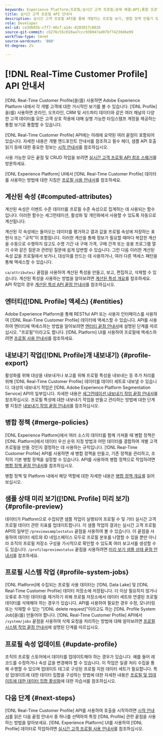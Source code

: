 ```yaml
---
keywords: Experience Platform;프로필;실시간 고객 프로필;문제 해결;API;통합 프로필;통합 프로필;통합;프로필;rtcp;프로필 활성화;프로필 활성화
title: 실시간 고객 프로필 API 안내서
description: 실시간 고객 프로필 API를 통해 개발자는 프로필 보기, 병합 정책 만들기 및 업데이트, 프로필 데이터 내보내기 또는 샘플, 더 이상 필요하지 않거나 오류로 추가된 프로필 데이터 삭제 등을 포함하여 프로필 데이터를 탐색하고 작업할 수 있습니다. 이 안내서를 따라 API를 사용하여 주요 작업을 수행하는 방법에 대해 알아보십시오.
role: Developer
exl-id: ce39b95b-cff7-46cf-a14c-8203017c8826
source-git-commit: cb276c55c010aa7ccc936947ad87bf74239d6e99
workflow-type: tm+mt
source-wordcount: '860'
ht-degree: 2%

---
```


# [!DNL Real-Time Customer Profile] API 안내서

[!DNL Real-Time Customer Profile]을(를) 사용하면 Adobe Experience Platform 내에서 각 개별 고객에 대한 거시적인 보기를 볼 수 있습니다. [!DNL Profile]을(를) 사용하면 온라인, 오프라인, CRM 및 서드파티 데이터와 같은 여러 채널의 다양한 고객 데이터를 모든 고객 상호 작용에 대해 실행 가능한 타임스탬프 계정을 제공하는 통합 보기로 통합할 수 있습니다.

[!DNL Real-Time Customer Profile] API에는 아래에 요약된 여러 끝점이 포함되어 있습니다. 자세한 내용은 개별 엔드포인트 안내서를 참조하고 필수 헤더, 샘플 API 호출 읽기 등에 대한 중요한 정보는 [시작 안내서](getting-started.md)를 참조하십시오.

사용 가능한 모든 끝점 및 CRUD 작업을 보려면 [실시간 고객 프로필 API 참조 스웨거](https://www.adobe.com/go/profile-apis-en)를 방문하세요.

[!DNL Experience Platform] UI에서 [!DNL Real-Time Customer Profile] 데이터를 사용하는 방법에 대한 지침은 [프로필 사용 안내서](../ui/user-guide.md)를 참조하세요.

## 계산된 속성 {#computed-attributes}

계산된 속성은 이벤트 수준 데이터를 프로필 수준 속성으로 집계하는 데 사용되는 함수입니다. 이러한 함수는 세그먼테이션, 활성화 및 개인화에서 사용할 수 있도록 자동으로 계산됩니다.

계산된 각 속성에는 들어오는 데이터를 평가하고 결과 값을 프로필 속성에 저장하는 표현식 또는 &quot;규칙&quot;이 포함됩니다. 이러한 계산을 통해 정보가 필요할 때마다 복잡한 계산을 수동으로 수행하지 않고도 수명 기간 내 구매 가격, 구매 간격 또는 응용 프로그램 열기 수와 같은 질문과 관련된 질문에 쉽게 답변할 수 있습니다. 그런 다음 이러한 계산된 속성 값을 프로필에서 보거나, 대상자를 만드는 데 사용하거나, 여러 다른 액세스 패턴을 통해 액세스할 수 있습니다.

`ca/attributes/` 끝점을 사용하여 계산된 특성을 만들고, 보고, 편집하고, 삭제할 수 있습니다. 계산된 특성을 사용하는 방법을 알아보려면 [계산된 특성 개요](../computed-attributes/overview.md)를 참조하세요. API 작업의 경우 [계산된 특성 API 끝점 안내서](../computed-attributes/api.md)를 참조하십시오.

## 엔터티([!DNL Profile] 액세스) {#entities}

Adobe Experience Platform을 통해 RESTful API 또는 사용자 인터페이스를 사용하여 [!DNL Real-Time Customer Profile] 데이터에 액세스할 수 있습니다. API를 사용하여 엔터티에 액세스하는 방법을 알아보려면 [엔터티 끝점 안내서](entities.md)에 설명된 단계를 따르십시오. &quot;프로필&quot;이라고도 합니다. [!DNL Platform] UI를 사용하여 프로필에 액세스하려면 [프로필 사용 안내서](../ui/user-guide.md)를 참조하세요.

## 내보내기 작업([!DNL Profile]개 내보내기) {#profile-export}

활성화를 위해 대상을 내보내거나 보고를 위해 프로필 특성을 내보내는 등 추가 처리를 위해 [!DNL Real-Time Customer Profile] 데이터를 데이터 세트로 내보낼 수 있습니다. 대상의 내보내기 작업은 [!DNL Adobe Experience Platform Segmentation Service] API의 일부입니다. 자세한 내용은 [세그먼테이션 내보내기 작업 끝점 안내서](../../profile/api/export-jobs.md)를 참조하십시오. 프로필 특성에 대한 내보내기 작업을 만들고 관리하는 방법에 대한 단계별 지침은 [내보내기 작업 끝점 안내서](export-jobs.md)를 참조하십시오.

## 병합 정책 {#merge-policies}

[!DNL Experience Platform]에서 여러 소스의 데이터를 함께 가져올 때 병합 정책은 [!DNL Platform]에서 데이터 우선 순위 지정 방법과 어떤 데이터를 결합하여 개별 고객 프로필을 만들 것인지 결정하는 데 사용하는 규칙입니다. [!DNL Real-Time Customer Profile] API를 사용하면 새 병합 정책을 만들고, 기존 정책을 관리하고, 조직의 기본 병합 정책을 설정할 수 있습니다. API를 사용하여 병합 정책으로 작업하려면 [병합 정책 끝점 안내서](merge-policies.md)를 참조하십시오.

병합 정책 및 Platform 내에서 해당 역할에 대한 자세한 내용은 [병합 정책 개요](../merge-policies/overview.md)를 읽어 보십시오.

## 샘플 상태 미리 보기([!DNL Profile] 미리 보기) {#profile-preview}

데이터가 Platform으로 수집되면 샘플 작업이 실행되어 프로필 수 및 기타 실시간 고객 프로필 데이터 관련 지표를 업데이트합니다. 이 샘플 작업의 결과는 실시간 고객 프로필 API의 일부인 `/previewsamplestatus` 끝점을 사용하여 볼 수 있습니다. 이 끝점을 사용하여 데이터 세트와 ID 네임스페이스 모두로 프로필 분포를 나열할 수 있을 뿐만 아니라 조직의 프로필 저장소 구성을 가시적으로 확인할 수 있도록 여러 보고서를 생성할 수도 있습니다.  `/profilepreviewstatus` 끝점을 사용하려면 [미리 보기 샘플 상태 끝점 안내서](preview-sample-status.md)를 참조하세요.

## 프로필 시스템 작업 {#profile-system-jobs}

[!DNL Platform]에 수집되는 프로필 사용 데이터는 [!DNL Data Lake] 및 [!DNL Real-Time Customer Profile] 데이터 저장소에 저장됩니다. 더 이상 필요하지 않거나 오류로 추가된 데이터를 제거하기 위해 프로필 저장소에서 데이터 세트와 연결된 프로필 데이터를 삭제해야 하는 경우가 있습니다. API를 사용하여 필요한 경우 수정, 모니터링 또는 삭제할 수 있는 &quot;[!DNL delete request]&quot;이라고도 하는 [!DNL Profile System Job]을(를) 만들어야 합니다. [!DNL Real-Time Customer Profile] API에서 `/system/jobs` 끝점을 사용하여 삭제 요청을 처리하는 방법에 대해 알아보려면 [프로필 시스템 작업 끝점 안내서](profile-system-jobs.md)에 설명된 단계를 따르십시오.

## 프로필 속성 업데이트 {#update-profile}

조직의 프로필 스토어에서 데이터를 업데이트해야 하는 경우가 있습니다. 예를 들어 레코드를 수정하거나 속성 값을 변경해야 할 수 있습니다. 이 작업은 일괄 처리 수집을 통해 수행할 수 있으며 업데이트 태그로 구성된 프로필 지원 데이터 세트가 필요합니다. 특성 업데이트에 대한 데이터 집합을 구성하는 방법에 대한 자세한 내용은 [프로필 및 업데이트에 대한 데이터 집합 활성화](../../catalog/datasets/enable-upsert.md)에 대한 자습서를 참조하십시오.

## 다음 단계 {#next-steps}

[!DNL Real-Time Customer Profile] API를 사용하여 호출을 시작하려면 [시작 안내서](getting-started.md)를 읽은 다음 끝점 안내서 중 하나를 선택하여 특정 [!DNL Profile] 관련 끝점을 사용하는 방법을 알아보세요. [!DNL Experience Platform] UI를 사용하여 [!DNL Profile] 데이터로 작업하려면 [실시간 고객 프로필 사용 안내서](../ui/user-guide.md)를 참조하십시오.
